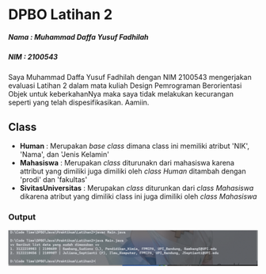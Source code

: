 # DPBO Latihan 2

##### Nama : Muhammad Daffa Yusuf Fadhilah
##### NIM : 2100543

Saya Muhammad Daffa Yusuf Fadhilah dengan NIM 2100543 mengerjakan evaluasi Latihan 2
dalam mata kuliah Design Pemrograman Berorientasi Objek
untuk keberkahanNya maka saya tidak melakukan kecurangan seperti
yang telah dispesifikasikan. Aamiin.

## Class
- **Human** : Merupakan *base class* dimana class ini memiliki atribut 'NIK', 'Nama', dan 'Jenis Kelamin'
- **Mahasiswa** : Merupakan *class* diturunakn dari mahasiswa karena attribut yang dimiliki juga dimiliki oleh *class Human* ditambah dengan 'prodi' dan 'fakultas'
- **SivitasUniversitas** : Merupakan *class* diturunkan dari *class Mahasiswa* dikarena atribut yang dimiliki class ini juga dimiliki oleh *class Mahasiswa*

### Output
![Alt text](https://github.com/mdaffayusuff/DPBO_Latihan2/blob/main/img/Output.png?raw=true "a title")
